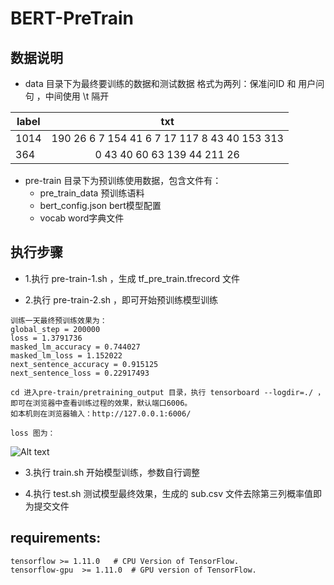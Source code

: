# BERT-PreTrain

## 数据说明
- data 目录下为最终要训练的数据和测试数据
格式为两列：保准问ID 和 用户问句 ，中间使用 \t 隔开

label      | txt 
---------- | :-------------:
1014       | 190 26 6 7 154 41 6 7 17 117 8 43 40 153 313
364        | 0 43 40 60 63 139 44 211 26

- pre-train 目录下为预训练使用数据，包含文件有：
  - pre_train_data        预训练语料
  - bert_config.json      bert模型配置
  - vocab                 word字典文件

## 执行步骤
- 1.执行 pre-train-1.sh ，生成 tf_pre_train.tfrecord 文件

- 2.执行 pre-train-2.sh ，即可开始预训练模型训练

```
训练一天最终预训练效果为：
global_step = 200000
loss = 1.3791736
masked_lm_accuracy = 0.744027
masked_lm_loss = 1.152022
next_sentence_accuracy = 0.915125
next_sentence_loss = 0.22917493
```

```
cd 进入pre-train/pretraining_output 目录，执行 tensorboard --logdir=./ ，即可在浏览器中查看训练过程的效果，默认端口6006。 
如本机则在浏览器输入：http://127.0.0.1:6006/

loss 图为：
```
![Alt text](https://github.com/syzong/images/blob/master/58_pre_train_loss.png)


- 3.执行 train.sh 开始模型训练，参数自行调整

- 4.执行 test.sh 测试模型最终效果，生成的 sub.csv 文件去除第三列概率值即为提交文件



## requirements:
```
tensorflow >= 1.11.0   # CPU Version of TensorFlow.
tensorflow-gpu  >= 1.11.0  # GPU version of TensorFlow.
```
